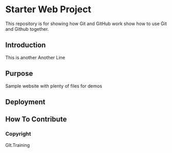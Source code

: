 # Starter Web Project

This repository is for showing how Git and GitHub work
show how to use Git and Github together.

## Introduction

This is another
Another
Line

## Purpose

Sample website with plenty of files for demos

## Deployment

## How To Contribute

### Copyright 
GIt.Training

